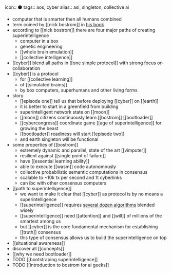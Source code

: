 icon:: ⚫️
tags:: aos, cyber
alias:: asi, singleton, collective ai

- computer that is smarter then all humans combined
- term coined by [[nick bostrom]] in [his book](https://cyb.ai/ipfs/QmYHo4oKHvm33pPnou9M1iRww2PYQu9Kmb3DWJ4DJgrUkb)
- according to [[nick bostrom]] there are four major paths of creating superintelligence
	- computer in a box
	- genetic engineering
	- [[whole brain emulation]]
	- [[collective intelligence]]
- [[cyber]] blend all paths in [[one simple protocol]] with strong focus on collaboration
- [[cyber]] is a protocol
	- for [[collective learning]]
	- of [[simulated brains]]
	- by box computers, superhumans and other living forms
- story
	- [[episode one]] tell us that before deploying [[cyber]] on [[earth]]
	- it is better to start in a greenfield from building
	- superintelligent network state on [[moon]]
	- [[moon]] citizens continuously learn [[bostrom]] [[bootloader]]
	- [[cybercongress]] coordinate game [[age of superintelligence]] for growing the beast
	- [[bootloader]] readiness will start [[episode two]]
	- and earth singleton will be functional
- some properties of [[bostrom]]
	- extremely dynamic and parallel, state of the art [[vimputer]]
	- resilient against [[single point of failure]]
	- have [[essential learning ability]]
	- able to execute [[wasm]] code autonomously
	- collective probabilistic semantic computations in consensus
	- scalable to ~10k tx per second and 1t cyberlinks
	- can ibc with other consensus computers
- [[path to superintelligence]]
	- we want to make it clear that [[cyber]] as protocol is by no means a superintelligence
	- [[superintelligence]] requires [several dozen algorithms](techtree) blended wisely
	- [[superintelligence]] need [[attention]] and [[will]] of millions of the smartest among us
	- but [[cyber]] is the core fundamental mechanism for establishing [[truth]] consensus
	- this type of consensus allows us to build the superintelligence on top
- [[situational awareness]]
- discover all [[concepts]]
- [[why we need bootloader]]
- TODO [[bootstraping superintelligence]]
- TODO [[introduction to bostrom for ai geeks]]